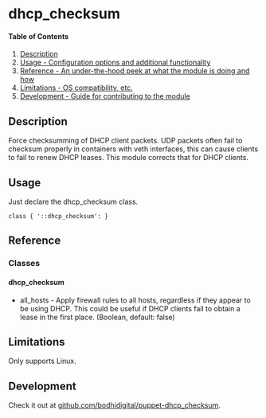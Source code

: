 <!-- README.md -->
# dhcp\_checksum

#### Table of Contents

1. [Description](#description)
1. [Usage - Configuration options and additional functionality](#usage)
1. [Reference - An under-the-hood peek at what the module is doing and how](#reference)
1. [Limitations - OS compatibility, etc.](#limitations)
1. [Development - Guide for contributing to the module](#development)

## Description

Force checksumming of DHCP client packets.  UDP packets often fail to checksum properly in containers with veth interfaces, this can cause clients to fail to renew DHCP leases.  This module corrects that for DHCP clients.

## Usage

Just declare the dhcp\_checksum class.
```
class { '::dhcp_checksum': }
```

## Reference

### Classes
#### dhcp\_checksum
* all\_hosts - Apply firewall rules to all hosts, regardless if they appear to be using DHCP.  This could be useful if DHCP clients fail to obtain a lease in the first place.  (Boolean, default: false)

## Limitations

Only supports Linux.

## Development

Check it out at [github.com/bodhidigital/puppet-dhcp\_checksum](https://github.com/bodhidigital/puppet-dhcp_checksum).

<!-- vim: set ts=2 sw=2 et syn=markdown: -->
